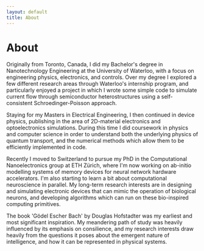 ```yaml
---
layout: default
title: About
---
```


# About

Originally from Toronto, Canada, I did my Bachelor's degree in Nanotechnology Engineering at the University of Waterloo, with a focus on engineering physics, electronics, and controls. Over my degree I explored a few different research areas through Waterloo's internship program, and particularly enjoyed a project in which I wrote some simple code to simulate current flow through semiconductor heterostructures using a self-consistent Schroedinger-Poisson approach.

Staying for my Masters in Electrical Engineering, I then continued in device physics, publishing in the area of 2D-material electronics and optoelectronics simulations. During this time I did coursework in physics and computer science in order to understand both the underlying physics of quantum transport, and the numerical methods which allow them to be efficiently implemented in code.

Recently I moved to Switzerland to pursue my PhD in the Computational Nanoelectronics group at ETH Zürich, where I'm now working on ab-initio modelling systems of memory devices for neural network hardware accelerators. I'm also starting to learn a bit about computational neuroscience in parallel. My long-term research interests are in designing and simulating electronic devices that can mimic the operation of biological neurons, and developing algorithms which can run on these bio-inspired computing primitives.

The book 'Gödel Escher Bach' by Douglas Hofstadter was my earliest and most significant inspiration. My meandering path of study was heavily influenced by its emphasis on consilience, and my research interests draw heavily from the questions it poses about the emergent nature of intelligence, and how it can be represented in physical systems.
